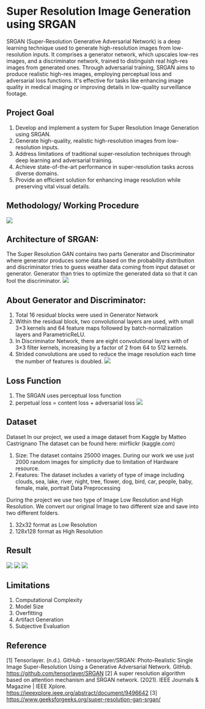 
# Super Resolution Image Generation using SRGAN


SRGAN (Super-Resolution Generative Adversarial Network) is a deep learning technique used to generate high-resolution images from low-resolution inputs. It comprises a generator network, which upscales low-res images, and a discriminator network, trained to distinguish real high-res images from generated ones. Through adversarial training, SRGAN aims to produce realistic high-res images, employing perceptual loss and adversarial loss functions. It's effective for tasks like enhancing image quality in medical imaging or improving details in low-quality surveillance footage.


## Project Goal


1. Develop and implement a system for Super Resolution Image      Generation using SRGAN.
2. Generate high-quality, realistic high-resolution images from low-resolution inputs.
3. Address limitations of traditional super-resolution techniques through deep learning and adversarial training.
4. Achieve state-of-the-art performance in super-resolution tasks across diverse domains.
5. Provide an efficient solution for enhancing image resolution while preserving vital visual details.
## Methodology/ Working Procedure
![](https://github.com/Nur-RMSU/DIP-LAB/blob/main/Images/Picture2.jpg?raw=true)
##  Architecture of SRGAN:
The Super Resolution GAN contains two parts Generator and Discriminator where generator produces some data based on the probability distribution and discriminator tries to guess weather data coming from input dataset or generator.  Generator than tries to optimize the generated data so that it can fool the discriminator.
![](https://github.com/Nur-RMSU/DIP-LAB/blob/main/Images/SRGAN-660x442-removebg-preview.png?raw=true)

## About Generator and Discriminator:
1. Total 16 residual blocks were used in Generator Network
2. Within the residual block, two convolutional layers are used, with small 3×3 kernels and 64 feature maps followed by batch-normalization layers and ParametricReLU.
3. In Discriminator Network, there are eight convolutional layers with of 3×3 filter kernels, increasing by a factor of 2 from 64 to 512 kernels. 
4. Strided convolutions are used to reduce the image resolution each time the number of features is doubled.
![](https://github.com/Nur-RMSU/DIP-LAB/blob/main/Images/SRGAN-660x442-removebg-preview.png?raw=true)

## Loss Function
1. The SRGAN uses perceptual loss function
2. perpetual loss = content loss + adversarial loss
![](https://github.com/Nur-RMSU/DIP-LAB/blob/main/Images/SRGAN-660x442-removebg-preview.png?raw=true)

## Dataset
Dataset
In our project, we used a image dataset from Kaggle by Matteo Castrignano
The dataset can be found here: mirflickr (kaggle.com)
1. Size: The dataset contains 25000 images. During our work we use just 2000 random images for simplicity due to limitation of Hardware resource. 
2. Features: The dataset includes a variety of type of image including clouds, sea, lake, river, night, tree, flower, dog, bird, car, people, baby, female, male, portrait
Data Preprocessing

During the project we use two type of Image Low Resolution and High Resolution. We convert our original Image to two different size and save into two different folders.  
1. 32x32 format as Low Resolution
2. 128x128 format as High Resolution


## Result
![](https://github.com/Nur-RMSU/DIP-LAB/blob/main/Images/SRGAN-660x442-removebg-preview.png?raw=true)
![](https://github.com/Nur-RMSU/DIP-LAB/blob/main/Images/SRGAN-660x442-removebg-preview.png?raw=true)
![](https://github.com/Nur-RMSU/DIP-LAB/blob/main/Images/SRGAN-660x442-removebg-preview.png?raw=true)
## Limitations
1. Computational Complexity
2. Model Size
3. Overfitting
4. Artifact Generation
5. Subjective Evaluation

## Reference
[1] Tensorlayer. (n.d.). GitHub - tensorlayer/SRGAN: Photo-Realistic Single Image Super-Resolution Using a Generative Adversarial Network. GitHub. https://github.com/tensorlayer/SRGAN
[2] A super resolution algorithm based on attention mechanism and SRGAN network. (2021). IEEE Journals & Magazine | IEEE Xplore. https://ieeexplore.ieee.org/abstract/document/9496642
[3] https://www.geeksforgeeks.org/super-resolution-gan-srgan/

